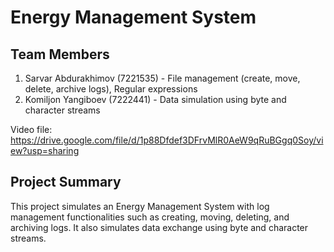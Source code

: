 # Energy Management System

## Team Members
1. Sarvar Abdurakhimov (7221535) - File management (create, move, delete, archive logs), Regular expressions
2. Komiljon Yangiboev (7222441) - Data simulation using byte and character streams

Video file:
https://drive.google.com/file/d/1p88Dfdef3DFrvMlR0AeW9qRuBGgq0Soy/view?usp=sharing

## Project Summary
This project simulates an Energy Management System with log management functionalities such as creating, moving, deleting, and archiving logs. It also simulates data exchange using byte and character streams.
